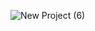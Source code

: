 ![New Project (6)](https://user-images.githubusercontent.com/87200085/129494903-9e4fb0ae-7cd7-4e0c-a1ea-fbd42ac24c3e.png)

